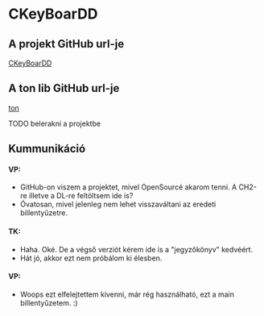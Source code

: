 # CKeyBoarDD

## A projekt GitHub url-je

[CKeyBoarDD](https://github.com/varpeti/CKeyBoarDD.git)

## A ton lib GitHub url-je 

[ton](https://github.com/varpeti/ton)

TODO belerakni a projektbe

## Kummunikáció

#### VP:

- GitHub-on viszem a projektet, mivel OpenSourcé akarom tenni. A CH2-re illetve a DL-re feltöltsem ide is?
- Óvatosan, mivel jelenleg nem lehet visszaváltani az eredeti billentyűzetre.

#### TK:
- Haha. Oké. De a végső verziót kérem ide is a "jegyzőkönyv" kedvéért.
- Hát jó, akkor ezt nem próbálom ki élesben.

#### VP:
- Woops ezt elfelejtettem kivenni, már rég használható, ezt a main billentyűzetem. :)